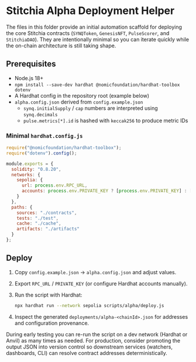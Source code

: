 # Stitchia Alpha Deployment Helper

The files in this folder provide an initial automation scaffold for deploying the
core Stitchia contracts (`SYNQToken`, `GenesisNFT`, `PulseScorer`, and
`StitchiaDAO`). They are intentionally minimal so you can iterate quickly while
the on-chain architecture is still taking shape.

## Prerequisites

- Node.js 18+
- `npm install --save-dev hardhat @nomicfoundation/hardhat-toolbox dotenv`
- A Hardhat config in the repository root (example below)
- `alpha.config.json` derived from `config.example.json`
  - `synq.initialSupply` / `cap` numbers are interpreted using `synq.decimals`
  - `pulse.metrics[*].id` is hashed with `keccak256` to produce metric IDs

### Minimal `hardhat.config.js`

```js
require("@nomicfoundation/hardhat-toolbox");
require("dotenv").config();

module.exports = {
  solidity: "0.8.20",
  networks: {
    sepolia: {
      url: process.env.RPC_URL,
      accounts: process.env.PRIVATE_KEY ? [process.env.PRIVATE_KEY] : []
    }
  },
  paths: {
    sources: "./contracts",
    tests: "./test",
    cache: "./cache",
    artifacts: "./artifacts"
  }
};
```

## Deploy

1. Copy `config.example.json` → `alpha.config.json` and adjust values.
2. Export `RPC_URL` / `PRIVATE_KEY` (or configure Hardhat accounts manually).
3. Run the script with Hardhat:

   ```bash
   npx hardhat run --network sepolia scripts/alpha/deploy.js
   ```

4. Inspect the generated `deployments/alpha-<chainId>.json` for addresses and
   configuration provenance.

During early testing you can re-run the script on a dev network (Hardhat or
Anvil) as many times as needed. For production, consider promoting the output
JSON into version control so downstream services (watchers, dashboards, CLI)
can resolve contract addresses deterministically.
